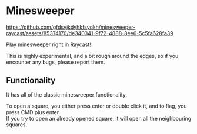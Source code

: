 # Minesweeper

https://github.com/gfdsyjkdyhkfsydkh/minesweeper-raycast/assets/85374170/de340341-9f72-4888-8ee6-5c5fa628fa39

Play minesweeper right in Raycast!

This is highly experimental, and a bit rough around the edges, so if you encounter any bugs, please report them.

## Functionality
It has all of the classic minesweeper functionality. 

To open a square, you either press enter or double click it, and to flag, you press CMD plus enter.<BR>
If you try to open an already opened square, it will open all the neighbouring squares.
